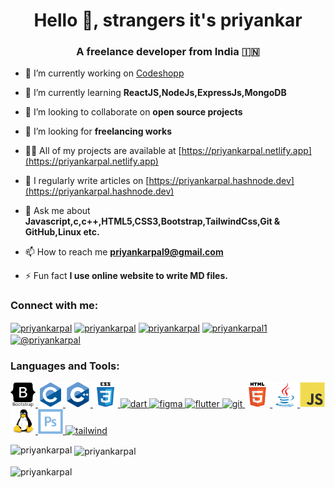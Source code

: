 <h1 align="center">Hello 👋, strangers it's priyankar</h1>
<h3 align="center">A freelance developer from India 🇮🇳</h3>

- 🔭 I’m currently working on [Codeshopp](https://github.com/priyankarpal/CodeShopp)

- 🌱 I’m currently learning **ReactJS,NodeJs,ExpressJs,MongoDB**

- 👯 I’m looking to collaborate on **open source projects**

- 🤝 I’m looking for **freelancing works**

- 👨‍💻 All of my projects are available at [https://priyankarpal.netlify.app](https://priyankarpal.netlify.app)

- 📝 I regularly write articles on [https://priyankarpal.hashnode.dev](https://priyankarpal.hashnode.dev)

- 💬 Ask me about **Javascript,c,c++,HTML5,CSS3,Bootstrap,TailwindCss,Git & GitHub,Linux etc.**

- 📫 How to reach me **priyankarpal9@gmail.com**

- ⚡ Fun fact **I use online website to write MD files.**

<h3 align="left">Connect with me:</h3>
<p align="left">
<a href="https://dev.to/priyankarpal" target="blank"><img align="center" src="https://raw.githubusercontent.com/rahuldkjain/github-profile-readme-generator/master/src/images/icons/Social/devto.svg" alt="priyankarpal" height="30" width="40" /></a>
<a href="https://twitter.com/priyankarpal" target="blank"><img align="center" src="https://raw.githubusercontent.com/rahuldkjain/github-profile-readme-generator/master/src/images/icons/Social/twitter.svg" alt="priyankarpal" height="30" width="40" /></a>
<a href="https://linkedin.com/in/priyankarpal" target="blank"><img align="center" src="https://raw.githubusercontent.com/rahuldkjain/github-profile-readme-generator/master/src/images/icons/Social/linked-in-alt.svg" alt="priyankarpal" height="30" width="40" /></a>
<a href="https://instagram.com/priyankarpal1" target="blank"><img align="center" src="https://raw.githubusercontent.com/rahuldkjain/github-profile-readme-generator/master/src/images/icons/Social/instagram.svg" alt="priyankarpal1" height="30" width="40" /></a>
<a href="https://hashnode.com/@priyankarpal" target="blank"><img align="center" src="https://raw.githubusercontent.com/rahuldkjain/github-profile-readme-generator/master/src/images/icons/Social/hashnode.svg" alt="@priyankarpal" height="30" width="40" /></a>
</p>

<h3 align="left">Languages and Tools:</h3>
<p align="left"> <a href="https://getbootstrap.com" target="_blank" rel="noreferrer"> <img src="https://raw.githubusercontent.com/devicons/devicon/master/icons/bootstrap/bootstrap-plain-wordmark.svg" alt="bootstrap" width="40" height="40"/> </a> <a href="https://www.cprogramming.com/" target="_blank" rel="noreferrer"> <img src="https://raw.githubusercontent.com/devicons/devicon/master/icons/c/c-original.svg" alt="c" width="40" height="40"/> </a> <a href="https://www.w3schools.com/cpp/" target="_blank" rel="noreferrer"> <img src="https://raw.githubusercontent.com/devicons/devicon/master/icons/cplusplus/cplusplus-original.svg" alt="cplusplus" width="40" height="40"/> </a> <a href="https://www.w3schools.com/css/" target="_blank" rel="noreferrer"> <img src="https://raw.githubusercontent.com/devicons/devicon/master/icons/css3/css3-original-wordmark.svg" alt="css3" width="40" height="40"/> </a> <a href="https://dart.dev" target="_blank" rel="noreferrer"> <img src="https://www.vectorlogo.zone/logos/dartlang/dartlang-icon.svg" alt="dart" width="40" height="40"/> </a> <a href="https://www.figma.com/" target="_blank" rel="noreferrer"> <img src="https://www.vectorlogo.zone/logos/figma/figma-icon.svg" alt="figma" width="40" height="40"/> </a> <a href="https://flutter.dev" target="_blank" rel="noreferrer"> <img src="https://www.vectorlogo.zone/logos/flutterio/flutterio-icon.svg" alt="flutter" width="40" height="40"/> </a> <a href="https://git-scm.com/" target="_blank" rel="noreferrer"> <img src="https://www.vectorlogo.zone/logos/git-scm/git-scm-icon.svg" alt="git" width="40" height="40"/> </a> <a href="https://www.w3.org/html/" target="_blank" rel="noreferrer"> <img src="https://raw.githubusercontent.com/devicons/devicon/master/icons/html5/html5-original-wordmark.svg" alt="html5" width="40" height="40"/> </a> <a href="https://www.java.com" target="_blank" rel="noreferrer"> <img src="https://raw.githubusercontent.com/devicons/devicon/master/icons/java/java-original.svg" alt="java" width="40" height="40"/> </a> <a href="https://developer.mozilla.org/en-US/docs/Web/JavaScript" target="_blank" rel="noreferrer"> <img src="https://raw.githubusercontent.com/devicons/devicon/master/icons/javascript/javascript-original.svg" alt="javascript" width="40" height="40"/> </a> <a href="https://www.linux.org/" target="_blank" rel="noreferrer"> <img src="https://raw.githubusercontent.com/devicons/devicon/master/icons/linux/linux-original.svg" alt="linux" width="40" height="40"/> </a> <a href="https://www.photoshop.com/en" target="_blank" rel="noreferrer"> <img src="https://raw.githubusercontent.com/devicons/devicon/master/icons/photoshop/photoshop-line.svg" alt="photoshop" width="40" height="40"/> </a> <a href="https://tailwindcss.com/" target="_blank" rel="noreferrer"> <img src="https://www.vectorlogo.zone/logos/tailwindcss/tailwindcss-icon.svg" alt="tailwind" width="40" height="40"/> </a> </p>

<p><img align="left" src="https://github-readme-stats.vercel.app/api/top-langs?username=priyankarpal&show_icons=true&locale=en&layout=compact" alt="priyankarpal" /></p>

<p>&nbsp;<img align="center" src="https://github-readme-stats.vercel.app/api?username=priyankarpal&show_icons=true&locale=en" alt="priyankarpal" /></p>

<p><img align="center" src="https://github-readme-streak-stats.herokuapp.com/?user=priyankarpal&" alt="priyankarpal" /></p>
